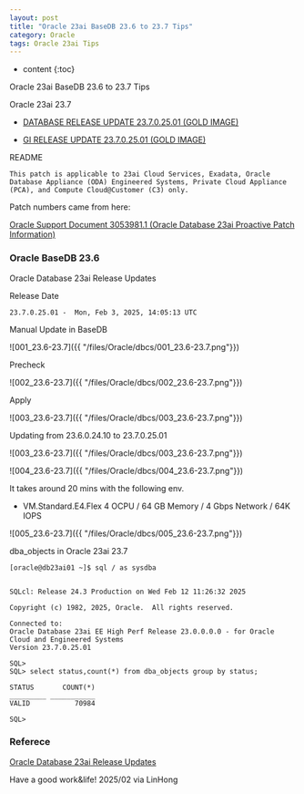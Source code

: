 ```yaml
---
layout: post
title: "Oracle 23ai BaseDB 23.6 to 23.7 Tips"
category: Oracle
tags: Oracle 23ai Tips
---
```


* content
{:toc}

Oracle 23ai BaseDB 23.6 to 23.7 Tips


Oracle 23ai 23.7

- [DATABASE RELEASE UPDATE 23.7.0.25.01 (GOLD IMAGE)](https://updates.oracle.com/download/37370465.html)

- [GI RELEASE UPDATE 23.7.0.25.01 (GOLD IMAGE)](https://updates.oracle.com/download/37370503.html)

README

```
This patch is applicable to 23ai Cloud Services, Exadata, Oracle Database Appliance (ODA) Engineered Systems, Private Cloud Appliance (PCA), and Compute Cloud@Customer (C3) only.
```

Patch numbers came from here:

[Oracle Support Document 3053981.1 (Oracle Database 23ai Proactive Patch Information) ](https://support.oracle.com/epmos/faces/DocumentDisplay?id=3053981.1)













### Oracle BaseDB 23.6 


Oracle Database 23ai Release Updates

Release Date

```
23.7.0.25.01 -  Mon, Feb 3, 2025, 14:05:13 UTC	
```

Manual Update in BaseDB

![001_23.6-23.7]({{ "/files/Oracle/dbcs/001_23.6-23.7.png"}})	

Precheck

![002_23.6-23.7]({{ "/files/Oracle/dbcs/002_23.6-23.7.png"}})	

Apply

![003_23.6-23.7]({{ "/files/Oracle/dbcs/003_23.6-23.7.png"}})	

Updating from 23.6.0.24.10 to 23.7.0.25.01 

![003_23.6-23.7]({{ "/files/Oracle/dbcs/003_23.6-23.7.png"}})

![004_23.6-23.7]({{ "/files/Oracle/dbcs/004_23.6-23.7.png"}})


It takes around 20 mins with the following env.
- VM.Standard.E4.Flex	4 OCPU / 64 GB Memory / 4 Gbps Network / 64K IOPS

![005_23.6-23.7]({{ "/files/Oracle/dbcs/005_23.6-23.7.png"}})





dba_objects in Oracle 23ai 23.7

```
[oracle@db23ai01 ~]$ sql / as sysdba


SQLcl: Release 24.3 Production on Wed Feb 12 11:26:32 2025

Copyright (c) 1982, 2025, Oracle.  All rights reserved.

Connected to:
Oracle Database 23ai EE High Perf Release 23.0.0.0.0 - for Oracle Cloud and Engineered Systems
Version 23.7.0.25.01

SQL> 
SQL> select status,count(*) from dba_objects group by status;

STATUS       COUNT(*) 
_________ ___________ 
VALID           70984 

SQL>
```

### Referece

[Oracle Database 23ai Release Updates](https://docs.oracle.com/en/database/oracle/oracle-database/23/vecse/oracle-database-23ai-release-updates.html)


Have a good work&life! 2025/02 via LinHong
